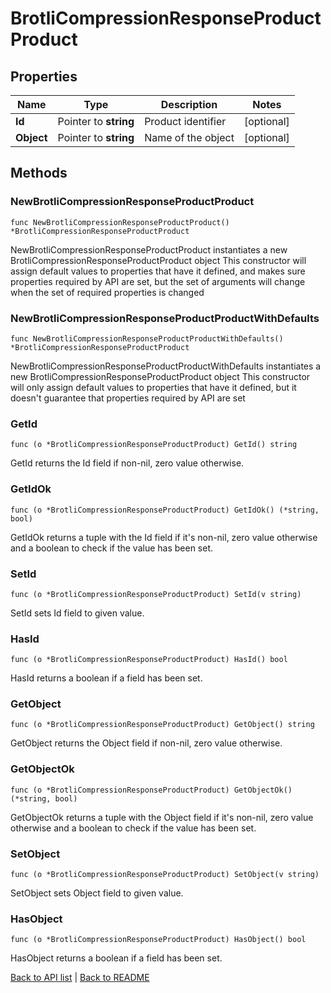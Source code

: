 # BrotliCompressionResponseProductProduct

## Properties

Name | Type | Description | Notes
------------ | ------------- | ------------- | -------------
**Id** | Pointer to **string** | Product identifier | [optional] 
**Object** | Pointer to **string** | Name of the object | [optional] 

## Methods

### NewBrotliCompressionResponseProductProduct

`func NewBrotliCompressionResponseProductProduct() *BrotliCompressionResponseProductProduct`

NewBrotliCompressionResponseProductProduct instantiates a new BrotliCompressionResponseProductProduct object
This constructor will assign default values to properties that have it defined,
and makes sure properties required by API are set, but the set of arguments
will change when the set of required properties is changed

### NewBrotliCompressionResponseProductProductWithDefaults

`func NewBrotliCompressionResponseProductProductWithDefaults() *BrotliCompressionResponseProductProduct`

NewBrotliCompressionResponseProductProductWithDefaults instantiates a new BrotliCompressionResponseProductProduct object
This constructor will only assign default values to properties that have it defined,
but it doesn't guarantee that properties required by API are set

### GetId

`func (o *BrotliCompressionResponseProductProduct) GetId() string`

GetId returns the Id field if non-nil, zero value otherwise.

### GetIdOk

`func (o *BrotliCompressionResponseProductProduct) GetIdOk() (*string, bool)`

GetIdOk returns a tuple with the Id field if it's non-nil, zero value otherwise
and a boolean to check if the value has been set.

### SetId

`func (o *BrotliCompressionResponseProductProduct) SetId(v string)`

SetId sets Id field to given value.

### HasId

`func (o *BrotliCompressionResponseProductProduct) HasId() bool`

HasId returns a boolean if a field has been set.

### GetObject

`func (o *BrotliCompressionResponseProductProduct) GetObject() string`

GetObject returns the Object field if non-nil, zero value otherwise.

### GetObjectOk

`func (o *BrotliCompressionResponseProductProduct) GetObjectOk() (*string, bool)`

GetObjectOk returns a tuple with the Object field if it's non-nil, zero value otherwise
and a boolean to check if the value has been set.

### SetObject

`func (o *BrotliCompressionResponseProductProduct) SetObject(v string)`

SetObject sets Object field to given value.

### HasObject

`func (o *BrotliCompressionResponseProductProduct) HasObject() bool`

HasObject returns a boolean if a field has been set.


[Back to API list](../README.md#documentation-for-api-endpoints) | [Back to README](../README.md)


